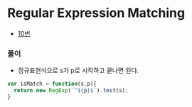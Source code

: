 # Regular Expression Matching
 - [10번](https://leetcode.com/problems/regular-expression-matching/)


### 풀이
  - 정규표현식으로 s가 p로 시작하고 끝나면 된다.

  ```javascript
  var isMatch = function(s,p){
    return new RegExp(`^${p}$`).test(s);
  }
  ```